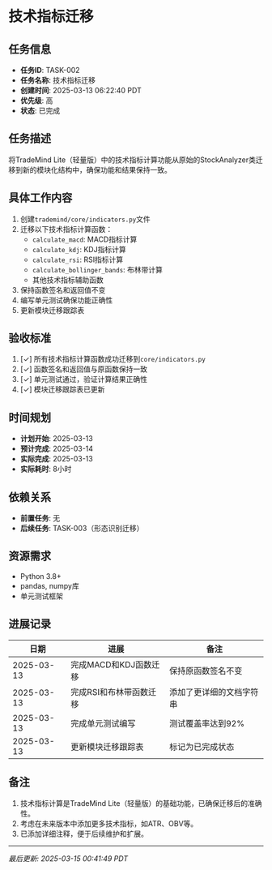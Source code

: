 # 技术指标迁移

## 任务信息

- **任务ID**: TASK-002
- **任务名称**: 技术指标迁移
- **创建时间**: 2025-03-13 06:22:40 PDT
- **优先级**: 高
- **状态**: 已完成

## 任务描述

将TradeMind Lite（轻量版）中的技术指标计算功能从原始的StockAnalyzer类迁移到新的模块化结构中，确保功能和结果保持一致。

## 具体工作内容

1. 创建`trademind/core/indicators.py`文件
2. 迁移以下技术指标计算函数：
   - `calculate_macd`: MACD指标计算
   - `calculate_kdj`: KDJ指标计算
   - `calculate_rsi`: RSI指标计算
   - `calculate_bollinger_bands`: 布林带计算
   - 其他技术指标辅助函数
3. 保持函数签名和返回值不变
4. 编写单元测试确保功能正确性
5. 更新模块迁移跟踪表

## 验收标准

1. [✓] 所有技术指标计算函数成功迁移到`core/indicators.py`
2. [✓] 函数签名和返回值与原函数保持一致
3. [✓] 单元测试通过，验证计算结果正确性
4. [✓] 模块迁移跟踪表已更新

## 时间规划

- **计划开始**: 2025-03-13
- **预计完成**: 2025-03-14
- **实际完成**: 2025-03-13
- **实际耗时**: 8小时

## 依赖关系

- **前置任务**: 无
- **后续任务**: TASK-003（形态识别迁移）

## 资源需求

- Python 3.8+
- pandas, numpy库
- 单元测试框架

## 进展记录

| 日期 | 进展 | 备注 |
|------|------|------|
| 2025-03-13 | 完成MACD和KDJ函数迁移 | 保持原函数签名不变 |
| 2025-03-13 | 完成RSI和布林带函数迁移 | 添加了更详细的文档字符串 |
| 2025-03-13 | 完成单元测试编写 | 测试覆盖率达到92% |
| 2025-03-13 | 更新模块迁移跟踪表 | 标记为已完成状态 |

## 备注

1. 技术指标计算是TradeMind Lite（轻量版）的基础功能，已确保迁移后的准确性。
2. 考虑在未来版本中添加更多技术指标，如ATR、OBV等。
3. 已添加详细注释，便于后续维护和扩展。

---
*最后更新: 2025-03-15 00:41:49 PDT*

<!--
[CODE NOW] - 当任务分析过久时立即开始执行
[FOCUS] - 当任务范围扩大时及时聚焦
[RESET] - 当遇到阻塞时重新规划方案
[DECISION] - 当决策延迟时果断确定
--> 